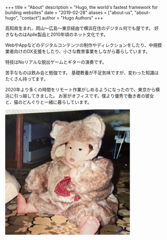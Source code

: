 +++
title = "About"
description = "Hugo, the world's fastest framework for building websites"
date = "2019-02-28"
aliases = ["about-us", "about-hugo", "contact"]
author = "Hugo Authors"
+++

高知県生まれ、岡山〜広島〜東京経由で横浜在住のデジタル何でも屋です。
好きなものはAplle製品と2010年頃のネット文化です。

WebやAppなどのデジタルコンテンツの制作やディレクションをしたり、中規模業者向けのDX支援をしたり、小さな教育事業をしながら暮らしています。

特技はNoリアルな脱出ゲームとギターの演奏です。

苦手なものは飲み会と勉強です。
基礎教養が不足気味ですが、変わった知識はたくさん持ってます。

2020年より多くの時間をリモート作業がしめるようになったので、東京から横浜に引っ越してきました。
お家がオフィスです。僕より優秀で働き者の彼女と、猫のどんぐりと一緒に暮らしています。

![](/images/tio.jpg)